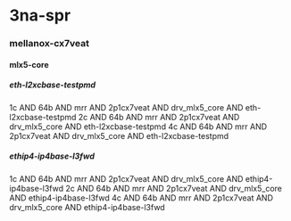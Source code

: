 # 3na-spr
### mellanox-cx7veat
#### mlx5-core
##### eth-l2xcbase-testpmd
1c AND 64b AND mrr AND 2p1cx7veat AND drv_mlx5_core AND eth-l2xcbase-testpmd
2c AND 64b AND mrr AND 2p1cx7veat AND drv_mlx5_core AND eth-l2xcbase-testpmd
4c AND 64b AND mrr AND 2p1cx7veat AND drv_mlx5_core AND eth-l2xcbase-testpmd
##### ethip4-ip4base-l3fwd
1c AND 64b AND mrr AND 2p1cx7veat AND drv_mlx5_core AND ethip4-ip4base-l3fwd
2c AND 64b AND mrr AND 2p1cx7veat AND drv_mlx5_core AND ethip4-ip4base-l3fwd
4c AND 64b AND mrr AND 2p1cx7veat AND drv_mlx5_core AND ethip4-ip4base-l3fwd
